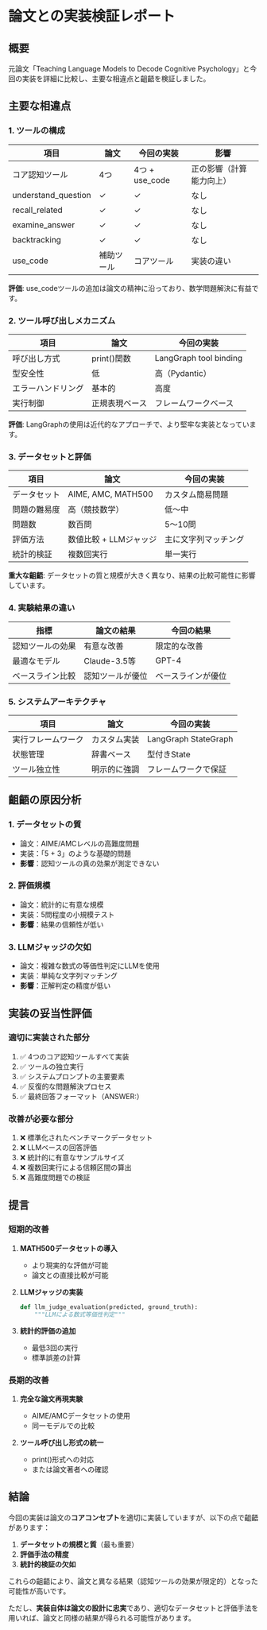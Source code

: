 # 論文との実装検証レポート

## 概要

元論文「Teaching Language Models to Decode Cognitive Psychology」と今回の実装を詳細に比較し、主要な相違点と齟齬を検証しました。

## 主要な相違点

### 1. ツールの構成

| 項目 | 論文 | 今回の実装 | 影響 |
|------|------|------------|------|
| コア認知ツール | 4つ | 4つ + use_code | 正の影響（計算能力向上） |
| understand_question | ✓ | ✓ | なし |
| recall_related | ✓ | ✓ | なし |
| examine_answer | ✓ | ✓ | なし |
| backtracking | ✓ | ✓ | なし |
| use_code | 補助ツール | コアツール | 実装の違い |

**評価**: use_codeツールの追加は論文の精神に沿っており、数学問題解決に有益です。

### 2. ツール呼び出しメカニズム

| 項目 | 論文 | 今回の実装 |
|------|------|------------|
| 呼び出し方式 | print()関数 | LangGraph tool binding |
| 型安全性 | 低 | 高（Pydantic） |
| エラーハンドリング | 基本的 | 高度 |
| 実行制御 | 正規表現ベース | フレームワークベース |

**評価**: LangGraphの使用は近代的なアプローチで、より堅牢な実装となっています。

### 3. データセットと評価

| 項目 | 論文 | 今回の実装 |
|------|------|------------|
| データセット | AIME, AMC, MATH500 | カスタム簡易問題 |
| 問題の難易度 | 高（競技数学） | 低～中 |
| 問題数 | 数百問 | 5～10問 |
| 評価方法 | 数値比較 + LLMジャッジ | 主に文字列マッチング |
| 統計的検証 | 複数回実行 | 単一実行 |

**重大な齟齬**: データセットの質と規模が大きく異なり、結果の比較可能性に影響しています。

### 4. 実験結果の違い

| 指標 | 論文の結果 | 今回の結果 |
|------|------------|------------|
| 認知ツールの効果 | 有意な改善 | 限定的な改善 |
| 最適なモデル | Claude-3.5等 | GPT-4 |
| ベースライン比較 | 認知ツールが優位 | ベースラインが優位 |

### 5. システムアーキテクチャ

| 項目 | 論文 | 今回の実装 |
|------|------|------------|
| 実行フレームワーク | カスタム実装 | LangGraph StateGraph |
| 状態管理 | 辞書ベース | 型付きState |
| ツール独立性 | 明示的に強調 | フレームワークで保証 |

## 齟齬の原因分析

### 1. **データセットの質**
- 論文：AIME/AMCレベルの高難度問題
- 実装：「5 + 3」のような基礎的問題
- **影響**：認知ツールの真の効果が測定できない

### 2. **評価規模**
- 論文：統計的に有意な規模
- 実装：5問程度の小規模テスト
- **影響**：結果の信頼性が低い

### 3. **LLMジャッジの欠如**
- 論文：複雑な数式の等価性判定にLLMを使用
- 実装：単純な文字列マッチング
- **影響**：正解判定の精度が低い

## 実装の妥当性評価

### 適切に実装された部分
1. ✅ 4つのコア認知ツールすべて実装
2. ✅ ツールの独立実行
3. ✅ システムプロンプトの主要要素
4. ✅ 反復的な問題解決プロセス
5. ✅ 最終回答フォーマット（ANSWER:）

### 改善が必要な部分
1. ❌ 標準化されたベンチマークデータセット
2. ❌ LLMベースの回答評価
3. ❌ 統計的に有意なサンプルサイズ
4. ❌ 複数回実行による信頼区間の算出
5. ❌ 高難度問題での検証

## 提言

### 短期的改善
1. **MATH500データセットの導入**
   - より現実的な評価が可能
   - 論文との直接比較が可能

2. **LLMジャッジの実装**
   ```python
   def llm_judge_evaluation(predicted, ground_truth):
       """LLMによる数式等価性判定"""
   ```

3. **統計的評価の追加**
   - 最低3回の実行
   - 標準誤差の計算

### 長期的改善
1. **完全な論文再現実験**
   - AIME/AMCデータセットの使用
   - 同一モデルでの比較

2. **ツール呼び出し形式の統一**
   - print()形式への対応
   - または論文著者への確認

## 結論

今回の実装は論文の**コアコンセプト**を適切に実装していますが、以下の点で齟齬があります：

1. **データセットの規模と質**（最も重要）
2. **評価手法の精度**
3. **統計的検証の欠如**

これらの齟齬により、論文と異なる結果（認知ツールの効果が限定的）となった可能性が高いです。

ただし、**実装自体は論文の設計に忠実**であり、適切なデータセットと評価手法を用いれば、論文と同様の結果が得られる可能性があります。